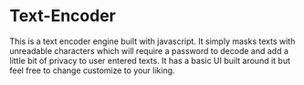 # Text-Encoder
This is a text encoder engine built with javascript. It simply masks texts with unreadable characters which will require a password to decode
and add a little bit of privacy to user entered texts. It has a basic UI built around it but feel free to change customize to your liking.
